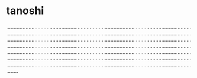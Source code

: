 # tanoshi
............................................................................................................................................................................................................................................................................................................................................................................................................................................................................................................................................................................................................................................................................................................................................................................................................................................................................................................